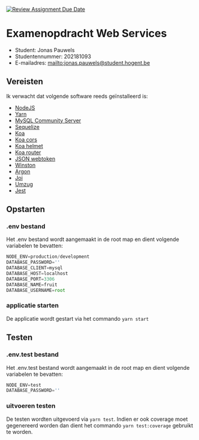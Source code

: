 [![Review Assignment Due Date](https://classroom.github.com/assets/deadline-readme-button-24ddc0f5d75046c5622901739e7c5dd533143b0c8e959d652212380cedb1ea36.svg)](https://classroom.github.com/a/snPWRHYg)

# Examenopdracht Web Services

- Student: Jonas Pauwels
- Studentennummer: 202181093
- E-mailadres: <mailto:jonas.pauwels@student.hogent.be>

## Vereisten

Ik verwacht dat volgende software reeds geïnstalleerd is:

- [NodeJS](https://nodejs.org)
- [Yarn](https://yarnpkg.com)
- [MySQL Community Server](https://dev.mysql.com/downloads/mysql/)
- [Sequelize](https://sequelize.org/)
- [Koa](https://koajs.com/)
- [Koa cors](https://www.npmjs.com/package/@koa/cors)
- [Koa helmet](https://www.npmjs.com/package/koa-helmet)
- [Koa router](https://www.npmjs.com/package/koa-router)
- [JSON webtoken](https://www.npmjs.com/package/jsonwebtoken)
- [Winston](https://github.com/winstonjs/)
- [Argon](https://www.npmjs.com/package/argon2)
- [Joi](https://joi.dev/api/?v=17.9.1)
- [Umzug](https://github.com/sequelize/umzug)
- [Jest](https://jestjs.io/)


## Opstarten

### .env bestand

Het .env bestand wordt aangemaakt in de root map en dient volgende variabelen te bevatten:

```javascript
NODE_ENV=production/development
DATABASE_PASSWORD=''
DATABASE_CLIENT=mysql
DATABASE_HOST=localhost
DATABASE_PORT=3306
DATABASE_NAME=fruit
DATABASE_USERNAME=root
```

### applicatie starten

De applicatie wordt gestart via het commando `yarn start`

## Testen

### .env.test bestand

Het .env.test bestand wordt aangemaakt in de root map en dient volgende variabelen te bevatten:

```javascript
NODE_ENV=test
DATABASE_PASSWORD=''
```

### uitvoeren testen

De testen wordten uitgevoerd via `yarn test`. Indien er ook coverage moet gegenereerd worden dan dient het commando `yarn test:coverage` gebruikt te worden.
